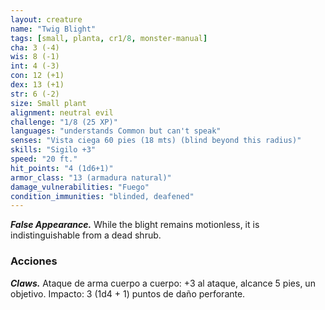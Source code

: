 ```yaml
---
layout: creature
name: "Twig Blight"
tags: [small, planta, cr1/8, monster-manual]
cha: 3 (-4)
wis: 8 (-1)
int: 4 (-3)
con: 12 (+1)
dex: 13 (+1)
str: 6 (-2)
size: Small plant
alignment: neutral evil
challenge: "1/8 (25 XP)"
languages: "understands Common but can't speak"
senses: "Vista ciega 60 pies (18 mts) (blind beyond this radius)"
skills: "Sigilo +3"
speed: "20 ft."
hit_points: "4 (1d6+1)"
armor_class: "13 (armadura natural)"
damage_vulnerabilities: "Fuego"
condition_immunities: "blinded, deafened"
---
```


***False Appearance.*** While the blight remains motionless, it is indistinguishable from a dead shrub.

### Acciones

***Claws.*** Ataque de arma cuerpo a cuerpo: +3 al ataque, alcance 5 pies, un objetivo. Impacto: 3 (1d4 + 1) puntos de daño perforante.